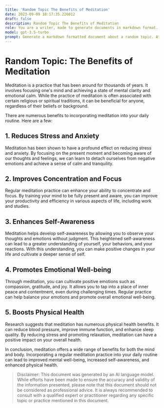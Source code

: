 ```yaml
---
title: 'Random Topic The Benefits of Meditation'
date: 2023-09-09 18:17:35.226012
draft: false
description: Random Topic The Benefits of Meditation
role: You are a writer, made to generate documents in markdown format. It is very important that all of the documents you generate are in valid markdown format.
model: gpt-3.5-turbo
prompt: Generate a markdown formatted document about a random topic. At the bottom, include a disclaimer explaining that the document was generated by you. The first line of the document should be the title. Make sure that the entire document is in proper markdown format, using a mix of various tags to make the document visually appealing.
---
```


# Random Topic: The Benefits of Meditation

Meditation is a practice that has been around for thousands of years. It involves focusing one's mind and achieving a state of mental clarity and emotional calm. While the practice of meditation is often associated with certain religious or spiritual traditions, it can be beneficial for anyone, regardless of their beliefs or background.

There are numerous benefits to incorporating meditation into your daily routine. Here are a few:

## 1. Reduces Stress and Anxiety

Meditation has been shown to have a profound effect on reducing stress and anxiety. By focusing on the present moment and becoming aware of our thoughts and feelings, we can learn to detach ourselves from negative emotions and achieve a sense of calm and tranquility.

## 2. Improves Concentration and Focus

Regular meditation practice can enhance your ability to concentrate and focus. By training your mind to be fully present and aware, you can improve your productivity and efficiency in various aspects of life, including work and studies.

## 3. Enhances Self-Awareness

Meditation helps develop self-awareness by allowing you to observe your thoughts and emotions without judgment. This heightened self-awareness can lead to a greater understanding of yourself, your behaviors, and your reactions. With this understanding, you can make positive changes in your life and cultivate a deeper sense of self.

## 4. Promotes Emotional Well-being

Through meditation, you can cultivate positive emotions such as compassion, gratitude, and joy. It allows you to tap into a place of inner peace and contentment, even during challenging times. Regular practice can help balance your emotions and promote overall emotional well-being.

## 5. Boosts Physical Health

Research suggests that meditation has numerous physical health benefits. It can reduce blood pressure, improve immune function, and enhance sleep quality. By reducing stress and promoting relaxation, meditation can have a positive impact on your overall health.

In conclusion, meditation offers a wide range of benefits for both the mind and body. Incorporating a regular meditation practice into your daily routine can lead to improved mental well-being, increased self-awareness, and enhanced physical health.

> Disclaimer: This document was generated by an AI language model. While efforts have been made to ensure the accuracy and validity of the information presented, please note that this document should not be considered as professional advice. It is always recommended to consult with a qualified expert or practitioner regarding any specific topic or practice mentioned in this document.